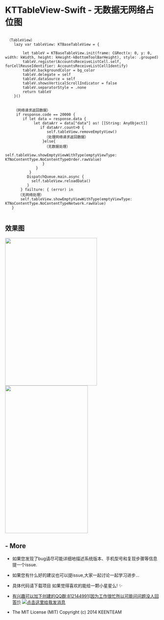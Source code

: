 # KTTableView-Swift - 无数据无网络占位图

## <a id="KTTableView-Swift TableView"></a> 
```
 （TableView）
    lazy var tableView: KTBaseTableView = {
        
        let tableV = KTBaseTableView.init(frame: CGRect(x: 0, y: 0, width: kWidth, height: kHeight-kBottomToolBarHeight), style: .grouped)
        tableV.register(AccountsReceiveListCell.self, forCellReuseIdentifier: AccountsReceiveListCellIdentify)
        tableV.backgroundColor = bg_color
        tableV.delegate = self
        tableV.dataSource = self
        tableV.showsVerticalScrollIndicator = false
        tableV.separatorStyle = .none
        return tableV
    }()
```
## <a id="KTTableView-Swift网络请求"></a> 
``` 
    （网络请求返回数据）
     if response.code == 20000 {
        if let data = response.data {
             let dataArr = data["data"] as! [[String: AnyObject]]
                if dataArr.count>0 {
                   self.tableView.removeEmptyView()
                  （处理网络请求返回数据）
                 }else{
                  （无数据处理）
                    self.tableView.showEmptyViewWithType(emptyViewType: KTNoContentType.NoContentTypeOrder.rawValue)
                 }
              }
           }
          DispatchQueue.main.async {
            self.tableView.reloadData()
          }
       } failture: { (error) in
      （无网络处理）
       self.tableView.showEmptyViewWithType(emptyViewType: KTNoContentType.NoContentTypeNetwork.rawValue)
   }
 
``` 

## 效果图

<img src="http://qn4175yyi.hb-bkt.clouddn.com/WechatIMG162.png" width="300" height="480"><img src="http://qn4175yyi.hb-bkt.clouddn.com/WechatIMG162.png" width="270" height="480">

## <a id="更多"></a> - More

- 如果您发现了bug请尽可能详细地描述系统版本、手机型号和复现步骤等信息 提一个issue.

- 如果您有什么好的建议也可以提issue,大家一起讨论一起学习进步...

- 具体代码请下载项目  如果觉得喜欢的能给一颗小星星么!  ✨ 

- [有兴趣可以加下创建的QQ群:812144991(因为工作很忙所以可能问问题没人回答!!)](//shang.qq.com/wpa/qunwpa?idkey=ebd8d6809c83b4d6b4a18b688621cb73ded0cce092b4d1f734e071a58dd37c26) <a target="_blank" href="http://wpa.qq.com/msgrd?v=3&uin=294005139&site=qq&menu=yes"><img border="0" src="" alt="点击这里给我发消息" title="点击这里给我发消息"/></a>
- The MIT License (MIT)                  Copyright (c) 2014 KEENTEAM
